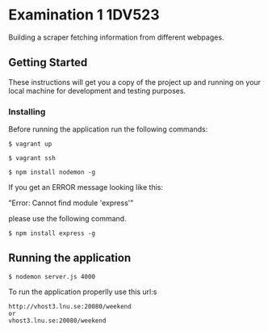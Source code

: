 # Examination 1 1DV523

Building a scraper fetching information from different webpages.

## Getting Started

These instructions will get you a copy of the project up and running on your local machine for development and testing purposes.

### Installing

Before running the application run the following commands:

```
$ vagrant up
```

```
$ vagrant ssh
```

```
$ npm install nodemon -g
```
If you get an ERROR message looking like this:

"Error: Cannot find module 'express'"

please use the following command.

```
$ npm install express -g
```

## Running the application

```
$ nodemon server.js 4000
```

To run the application properlly use this url:s

```
http://vhost3.lnu.se:20080/weekend
or
vhost3.lnu.se:20080/weekend
```

